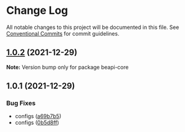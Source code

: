 # Change Log

All notable changes to this project will be documented in this file.
See [Conventional Commits](https://conventionalcommits.org) for commit guidelines.

## [1.0.2](https://github.com/MCBE-Utilities/BeAPI/compare/beapi-core@1.0.1...beapi-core@1.0.2) (2021-12-29)

**Note:** Version bump only for package beapi-core





## 1.0.1 (2021-12-29)


### Bug Fixes

* configs ([a69b7b5](https://github.com/MCBE-Utilities/BeAPI/commit/a69b7b5eea04baab5865c6df4b5b27d7910f2e32))
* configs ([0b5d8ff](https://github.com/MCBE-Utilities/BeAPI/commit/0b5d8ff3e2a1ef1ffdc1a4930dada2ff47c914d7))
